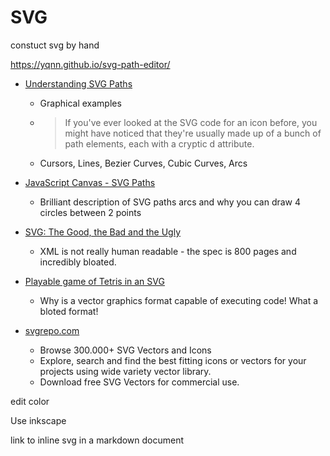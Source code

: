 SVG
===

constuct svg by hand

https://yqnn.github.io/svg-path-editor/

* [Understanding SVG Paths](https://www.nan.fyi/svg-paths)
    * Graphical examples
    * > If you've ever looked at the SVG code for an icon before, you might have noticed that they're usually made up of a bunch of path elements, each with a cryptic d attribute.
    * Cursors, Lines, Bezier Curves, Cubic Curves, Arcs
* [JavaScript Canvas - SVG Paths ](https://www.i-programmer.info/programming/113-javascript/16119-javascript-canvas-svg-paths.html?start=1)
    * Brilliant description of SVG paths arcs and why you can draw 4 circles between 2 points

* [SVG: The Good, the Bad and the Ugly](https://www.eisfunke.com/article/svg-the-good-the-bad-and-the-ugly.html)
    * XML is not really human readable - the spec is 800 pages and incredibly bloated.
* [Playable game of Tetris in an SVG](https://www.xul.fr/svgtetris.svg)
    * Why is a vector graphics format capable of executing code! What a bloted format!
* [svgrepo.com](https://www.svgrepo.com/)
    * Browse 300.000+ SVG Vectors and Icons
    * Explore, search and find the best fitting icons or vectors for your projects using wide variety vector library.
    * Download free SVG Vectors for commercial use.

edit color

Use inkscape

link to inline svg in a markdown document
